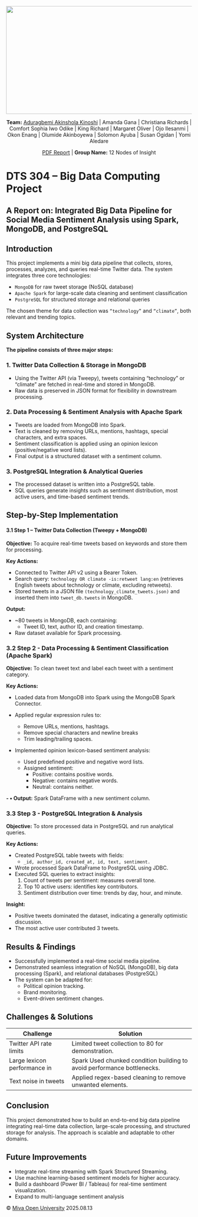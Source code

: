  

<div align="center"> 
<img width="1422" height="293" alt="Group Image" src="https://github.com/user-attachments/assets/78032310-5333-4d1d-bf1d-37518078aa06" />

**Team:** [Aduragbemi Akinshola Kinoshi](https://github.com/pkinoshi) | Amanda Gana | Christiana Richards | Comfort Sophia Iwo Odike | King Richard | Margaret Oliver | Ojo Ilesanmi | Okon Enang | Olumide Akinboyewa | Solomon Ayuba | Susan Ogidan | Yomi Aledare

[PDF Report](https://drive.google.com/file/d/1ZC9Ews3fbsGi1y3jnj3OocOpEyQcuTJv/view) | **Group Name:** 12 Nodes of Insight
</div>

# DTS 304 – Big Data Computing Project
## A Report on: Integrated Big Data Pipeline for Social Media Sentiment Analysis using Spark, MongoDB, and PostgreSQL

## Introduction
This project implements a mini big data pipeline that collects, stores, processes, analyzes, and queries real-time Twitter data. The system integrates three core technologies:
- `MongoDB` for raw tweet storage (NoSQL database)
- `Apache Spark` for large-scale data cleaning and sentiment classification
- `PostgreSQL` for structured storage and relational queries

The chosen theme for data collection was `“technology”` and `“climate”`, both relevant and trending topics.

## System Architecture
**The pipeline consists of three major steps:**
### **1.	Twitter Data Collection & Storage in MongoDB**
- Using the Twitter API (via Tweepy), tweets containing “technology” or “climate” are fetched in real-time and stored in MongoDB.
- Raw data is preserved in JSON format for flexibility in downstream processing.

### **2.	Data Processing & Sentiment Analysis with Apache Spark**
- Tweets are loaded from MongoDB into Spark.
- Text is cleaned by removing URLs, mentions, hashtags, special characters, and extra spaces.
- Sentiment classification is applied using an opinion lexicon (positive/negative word lists).
- Final output is a structured dataset with a sentiment column.

### **3.	PostgreSQL Integration & Analytical Queries**
- The processed dataset is written into a PostgreSQL table.
- SQL queries generate insights such as sentiment distribution, most active users, and time-based sentiment trends. 

## **Step-by-Step Implementation**

#### **3.1 Step 1 – Twitter Data Collection (Tweepy + MongoDB)**

**Objective:** To acquire real-time tweets based on keywords and store them for processing.

**Key Actions:**
- Connected to Twitter API v2 using a Bearer Token.
- Search query: `technology OR climate -is:retweet lang:en` (retrieves English tweets about technology or climate, excluding retweets).
- Stored tweets in a JSON file `(technology_climate_tweets.json)` and inserted them into `tweet_db.tweets` in MongoDB.

**Output:**
- ~80 tweets in MongoDB, each containing:
    - Tweet ID, text, author ID, and creation timestamp.
- Raw dataset available for Spark processing.

### 3.2 Step 2 - Data Processing & Sentiment Classification (Apache Spark)

**Objective:** To clean tweet text and label each tweet with a sentiment category.

**Key Actions:**

- Loaded data from MongoDB into Spark using the MongoDB Spark Connector.
- Applied regular expression rules to:
    - Remove URLs, mentions, hashtags.
    - Remove special characters and newline breaks
    - Trim leading/trailing spaces. 

- Implemented opinion lexicon-based sentiment analysis:
    - Used predefined positive and negative word lists.
    - Assigned sentiment:
      -	Positive: contains positive words.
      -	Negative: contains negative words.
      -	Neutral: contains neither.

**- •	Output:** Spark DataFrame with a new sentiment column.

### **3.3 Step 3 - PostgreSQL Integration & Analysis**

**Objective:** To store processed data in PostgreSQL and run analytical queries.

**Key Actions:**

- Created PostgreSQL table tweets with fields:
    - `_id, author_id, created_at, id, text, sentiment.`
- Wrote processed Spark DataFrame to PostgreSQL using JDBC.
- Executed SQL queries to extract insights:
    1.	Count of tweets per sentiment: measures overall tone.
    2.	Top 10 active users: identifies key contributors.
    3.	Sentiment distribution over time: trends by day, hour, and minute.

**Insight:**

- Positive tweets dominated the dataset, indicating a generally optimistic discussion.
- The most active user contributed 3 tweets.

## **Results & Findings**
- Successfully implemented a real-time social media pipeline.
- Demonstrated seamless integration of NoSQL (MongoDB), big data processing (Spark), and relational databases (PostgreSQL)
- The system can be adapted for:
    - Political opinion tracking.
    - Brand monitoring.
    - Event-driven sentiment changes.

## Challenges & Solutions

| Challenge | Solution |
|---|---|
| Twitter API rate limits |	Limited tweet collection to 80 for demonstration.|
| Large lexicon performance in | Spark	Used chunked condition building to avoid performance bottlenecks.|
| Text noise in tweets | Applied regex-based cleaning to remove unwanted elements.|

## Conclusion
This project demonstrated how to build an end-to-end big data pipeline integrating real-time data collection, large-scale processing, and structured storage for analysis. The approach is scalable and adaptable to other domains.

## Future Improvements
- Integrate real-time streaming with Spark Structured Streaming.
- Use machine learning-based sentiment models for higher accuracy.
- Build a dashboard (Power BI / Tableau) for real-time sentiment visualization.
- Expand to multi-language sentiment analysis 

© [Miva Open University](https://miva.university/) 2025.08.13
